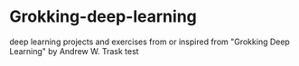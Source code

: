 # Grokking-deep-learning
deep learning projects and exercises from or inspired from "Grokking Deep Learning" by Andrew W. Trask
test

